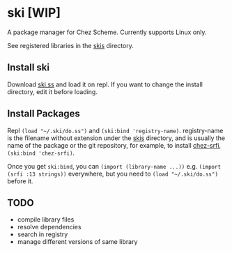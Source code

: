# ski [WIP]
A package manager for Chez Scheme. Currently supports Linux only.

See registered libraries in the [skis](https://github.com/qothr/ski/tree/master/skis) directory.

## Install ski
Download [ski.ss](https://github.com/qothr/ski/raw/master/ski.ss) and load it on repl. If you want to change the install directory, edit it before loading.

## Install Packages
Repl `(load "~/.ski/do.ss")` and `(ski:bind 'registry-name)`. registry-name is the filename without extension under the [skis](https://github.com/qothr/ski/tree/master/skis) directory, and is usually the name of the package or the git repository, for example, to install [chez-srfi](https://github.com/arcfide/chez-srfi), `(ski:bind 'chez-srfi)`.

Once you get `ski:bind`, you can `(import (library-name ...))` e.g. `(import (srfi :13 strings))` everywhere, but you need to `(load "~/.ski/do.ss")` before it.

## TODO
- compile library files
- resolve dependencies
- search in registry
- manage different versions of same library
